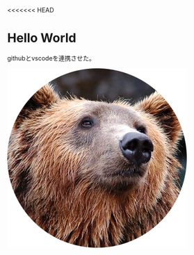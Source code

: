<!DOCTYPE html>
<<<<<<< HEAD
<html lang="ja">
    <head>
    <meta charset="UTF-8">
    <meta name="vieport" content="width=device-wigth, initial-scale-1.0">
    <title>個人のテストページ</title>
    </head>
    <body>
        <h1>Hello World </h1>
        <p>githubとvscodeを連携させた。</p>
        <img src="https://github.com/furushima9/furushima/blob/6012882359d9a0838d9875e340febc0615bb0d08/kumabo.png" alt="熊">
    </body>

